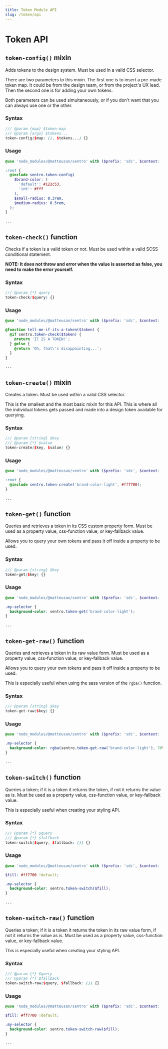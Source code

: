 ```yaml
---
title: Token Module API
slug: /token/api
---
```


# Token API

## `token-config()` mixin

Adds tokens to the design system. Must be used in a valid CSS selector.

There are two parameters to this mixin. The first one is to insert a pre-made token map. It could be from the design
team, or from the project's UX lead. Then the second one is for adding your own tokens.

Both parameters can be used simultaneously, or if you don't want that you can always use one or the other.

### Syntax

```scss
/// @param {map} $token-map
/// @param {args} $tokens...
token-config($map: (), $tokens...) {}
```

### Usage

```scss
@use 'node_modules/@matteusan/sentro' with ($prefix: 'sdc', $context: 'theme');

:root {
  @include sentro.token-config(
    $brand-color: (
      'default': #122c53,
      'ink': #fff
    ),
    $small-radius: 0.3rem,
    $medium-radius: 0.5rem,
  );
}

...
```

## `token-check()` function

Checks if a token is a valid token or not. Must be used within a valid SCSS conditional statement.

**NOTE: It does not throw and error when the value is asserted as false, you need to make the error yourself.**

### Syntax

```scss
/// @param {*} query
token-check($query) {}
```

### Usage

```scss
@use 'node_modules/@matteusan/sentro' with ($prefix: 'sdc', $context: 'theme');

@function tell-me-if-its-a-token($token) {
  @if sentro.token-check($token) {
    @return 'IT IS A TOKEN!';
  } @else {
    @return 'Oh, that\'s disappointing...';
  }
}

...
```

## `token-create()` mixin

Creates a token. Must be used within a valid CSS selector.

This is the smallest and the most basic mixin for this API. This is where all the individual tokens gets passed and made
into a design token available for querying.

### Syntax

```scss
/// @param {string} $key
/// @param {*} $value
token-create($key, $value) {}
```

### Usage

```scss
@use 'node_modules/@matteusan/sentro' with ($prefix: 'sdc', $context: 'theme');

:root {
  @include sentro.token-create('brand-color-light', #ff7700);
}

...
```

## `token-get()` function

Queries and retrieves a token in its CSS custom property form. Must be used as a property value, css-function value, or
key-fallback value.

Allows you to query your own tokens and pass it off inside a property to be used.

### Syntax

```scss
/// @param {string} $key
token-get($key) {}
```

### Usage

```scss
@use 'node_modules/@matteusan/sentro' with ($prefix: 'sdc', $context: 'theme');

.my-selector {
  background-color: sentro.token-get('brand-color-light');
}

...
```

## `token-get-raw()` function

Queries and retrieves a token in its raw value form. Must be used as a property value, css-function value, or
key-fallback value.

Allows you to query your own tokens and pass it off inside a property to be used.

This is especially useful when using the sass version of the `rgba()` function.

### Syntax

```scss
/// @param {string} $key
token-get-raw($key) {}
```

### Usage

```scss
@use 'node_modules/@matteusan/sentro' with ($prefix: 'sdc', $context: 'theme');

.my-selector {
  background-color: rgba(sentro.token-get-raw('brand-color-light'), 70%);
}

...
```

## `token-switch()` function

Queries a token; if it is a token it returns the token, if not it returns the value as is. Must be used as a property
value, css-function value, or key-fallback value.

This is especially useful when creating your styling API.

### Syntax
```scss
/// @param {*} $query
/// @param {*} $fallback
token-switch($query, $fallback: ()) {}
```
### Usage
```scss
@use 'node_modules/@matteusan/sentro' with ($prefix: 'sdc', $context: 'theme');

$fill: #ff7700 !default;

.my-selector {
  background-color: sentro.token-switch($fill);
}

...
```

## `token-switch-raw()` function

Queries a token; if it is a token it returns the token in its raw value form, if not it returns the value as is. Must be
used as a property value, css-function value, or key-fallback value.

This is especially useful when creating your styling API.

### Syntax

```scss
/// @param {*} $query
/// @param {*} $fallback
token-switch-raw($query, $fallback: ()) {}
```

### Usage

```scss
@use 'node_modules/@matteusan/sentro' with ($prefix: 'sdc', $context: 'theme');

$fill: #ff7700 !default;

.my-selector {
  background-color: sentro.token-switch-raw($fill);
}

...
```